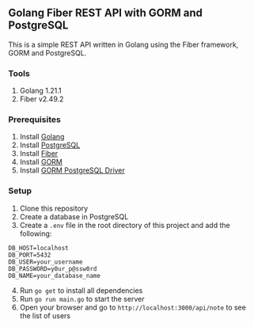 ## Golang Fiber REST API with GORM and PostgreSQL

This is a simple REST API written in Golang using the Fiber framework, GORM and PostgreSQL.

### Tools

1. Golang 1.21.1
2. Fiber v2.49.2

### Prerequisites

1. Install [Golang](https://golang.org/doc/install)
2. Install [PostgreSQL](https://www.postgresql.org/download/)
3. Install [Fiber](https://gofiber.io/)
4. Install [GORM](https://gorm.io/docs/#installation)
5. Install [GORM PostgreSQL Driver](https://gorm.io/docs/connecting_to_the_database.html#PostgreSQL)

### Setup

1. Clone this repository
2. Create a database in PostgreSQL
3. Create a `.env` file in the root directory of this project and add the following:

```
DB_HOST=localhost
DB_PORT=5432
DB_USER=your_username
DB_PASSWORD=y0ur_p@ssw0rd
DB_NAME=your_database_name
```

4. Run `go get` to install all dependencies
5. Run `go run main.go` to start the server
6. Open your browser and go to `http://localhost:3000/api/note` to see the list of users
